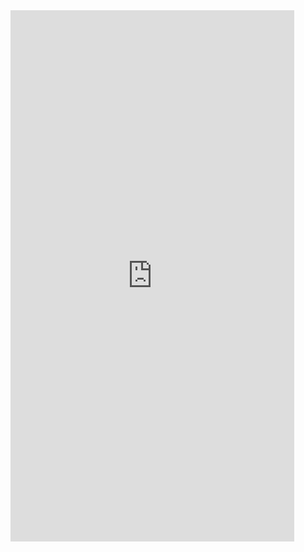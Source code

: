 <iframe  
height=850
width=90%
src="https://ks.wjx.top/vm/tH61yZX.aspx"  
frameborder=0  
allowfullscreen>
</iframe>